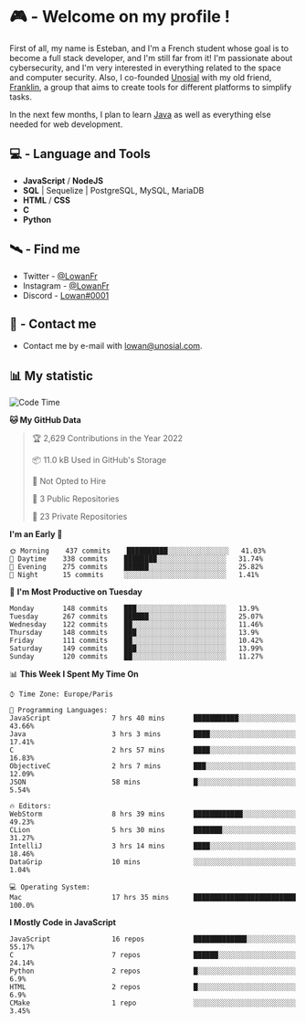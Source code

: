 # 🎮 - Welcome on my profile !
First of all, my name is Esteban, and I'm a French student whose goal is to become a full stack developer, and I'm still far from it!
I'm passionate about cybersecurity, and I'm very interested in everything related to the space and computer security.
Also, I co-founded [Unosial](https://github.com/Unosial) with my old friend, [Franklin](https://github.com/AbaFranklin/), a group that aims to create tools for different platforms to simplify tasks. 

In the next few months, I plan to learn [Java](https://www.java.com/) as well as everything else needed for web development.




## 💻 - Language and Tools
- **JavaScript** / **NodeJS**
- **SQL** | Sequelize | PostgreSQL, MySQL, MariaDB
- **HTML** / **CSS**
- **C**
- **Python**

## 🛰️ - Find me

 - Twitter - [@LowanFr](https://twitter.com/LowanFr/)
 - Instagram - [@LowanFr](https://instagram.com/LowanFr)
 - Discord -  [Lowan#0001](https://unosial.bio/Lowan)
 
## 📡 - Contact me
 - Contact me by e-mail with [lowan@unosial.com](mailto:lowan@unosial.com).

## 📊 My statistic
<!--START_SECTION:waka-->
![Code Time](http://img.shields.io/badge/Code%20Time-83%20hrs%2011%20mins-blue)

**🐱 My GitHub Data** 

> 🏆 2,629 Contributions in the Year 2022
 > 
> 📦 11.0 kB Used in GitHub's Storage 
 > 
> 🚫 Not Opted to Hire
 > 
> 📜 3 Public Repositories 
 > 
> 🔑 23 Private Repositories  
 > 
**I'm an Early 🐤** 

```text
🌞 Morning    437 commits    ██████████░░░░░░░░░░░░░░░   41.03% 
🌆 Daytime    338 commits    ████████░░░░░░░░░░░░░░░░░   31.74% 
🌃 Evening    275 commits    ██████░░░░░░░░░░░░░░░░░░░   25.82% 
🌙 Night      15 commits     ░░░░░░░░░░░░░░░░░░░░░░░░░   1.41%

```
📅 **I'm Most Productive on Tuesday** 

```text
Monday       148 commits    ███░░░░░░░░░░░░░░░░░░░░░░   13.9% 
Tuesday      267 commits    ██████░░░░░░░░░░░░░░░░░░░   25.07% 
Wednesday    122 commits    ██░░░░░░░░░░░░░░░░░░░░░░░   11.46% 
Thursday     148 commits    ███░░░░░░░░░░░░░░░░░░░░░░   13.9% 
Friday       111 commits    ██░░░░░░░░░░░░░░░░░░░░░░░   10.42% 
Saturday     149 commits    ███░░░░░░░░░░░░░░░░░░░░░░   13.99% 
Sunday       120 commits    ██░░░░░░░░░░░░░░░░░░░░░░░   11.27%

```


📊 **This Week I Spent My Time On** 

```text
⌚︎ Time Zone: Europe/Paris

💬 Programming Languages: 
JavaScript               7 hrs 40 mins       ███████████░░░░░░░░░░░░░░   43.66% 
Java                     3 hrs 3 mins        ████░░░░░░░░░░░░░░░░░░░░░   17.41% 
C                        2 hrs 57 mins       ████░░░░░░░░░░░░░░░░░░░░░   16.83% 
ObjectiveC               2 hrs 7 mins        ███░░░░░░░░░░░░░░░░░░░░░░   12.09% 
JSON                     58 mins             █░░░░░░░░░░░░░░░░░░░░░░░░   5.54%

🔥 Editors: 
WebStorm                 8 hrs 39 mins       ████████████░░░░░░░░░░░░░   49.23% 
CLion                    5 hrs 30 mins       ███████░░░░░░░░░░░░░░░░░░   31.27% 
IntelliJ                 3 hrs 14 mins       ████░░░░░░░░░░░░░░░░░░░░░   18.46% 
DataGrip                 10 mins             ░░░░░░░░░░░░░░░░░░░░░░░░░   1.04%

💻 Operating System: 
Mac                      17 hrs 35 mins      █████████████████████████   100.0%

```

**I Mostly Code in JavaScript** 

```text
JavaScript               16 repos            █████████████░░░░░░░░░░░░   55.17% 
C                        7 repos             ██████░░░░░░░░░░░░░░░░░░░   24.14% 
Python                   2 repos             █░░░░░░░░░░░░░░░░░░░░░░░░   6.9% 
HTML                     2 repos             █░░░░░░░░░░░░░░░░░░░░░░░░   6.9% 
CMake                    1 repo              ░░░░░░░░░░░░░░░░░░░░░░░░░   3.45%

```



<!--END_SECTION:waka-->
